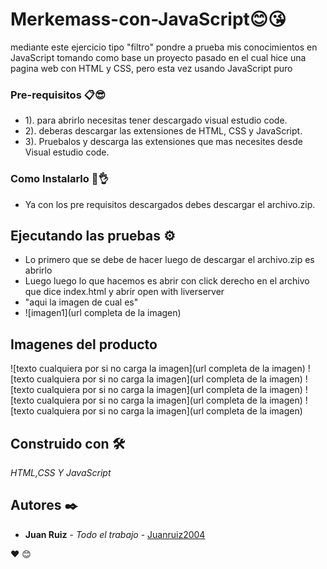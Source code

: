 # Merkemass-con-JavaScript😊😘

mediante este ejercicio tipo "filtro" pondre a prueba mis conocimientos en JavaScript tomando como base un proyecto pasado en el cual hice una pagina web con HTML y CSS, pero esta vez usando JavaScript puro

### Pre-requisitos 📋😎

- 1). para abrirlo necesitas tener descargado visual estudio code.
- 2). deberas descargar las extensiones de HTML, CSS y JavaScript.
- 3). Pruebalos y descarga las extensiones que mas necesites desde Visual estudio code.

### Como Instalarlo 🔧👌

- Ya con los pre requisitos descargados debes descargar el archivo.zip.


## Ejecutando las pruebas ⚙️

- Lo primero que se debe de hacer luego de descargar el archivo.zip es abrirlo
- Luego luego lo que hacemos es abrir con click derecho en el archivo que dice index.html y abrir open with liverserver
- "aqui la imagen de cual es"
- ![imagen1](url completa de la imagen)


## Imagenes del producto
![texto cualquiera por si no carga la imagen](url completa de la imagen)
![texto cualquiera por si no carga la imagen](url completa de la imagen)
![texto cualquiera por si no carga la imagen](url completa de la imagen)
![texto cualquiera por si no carga la imagen](url completa de la imagen)
![texto cualquiera por si no carga la imagen](url completa de la imagen)
## Construido con 🛠️

_HTML,CSS Y JavaScript_


## Autores ✒️

* **Juan Ruiz** - *Todo el trabajo* - [Juanruiz2004](https://github.com/JuanRuiz2004)

 ❤️ 😊
